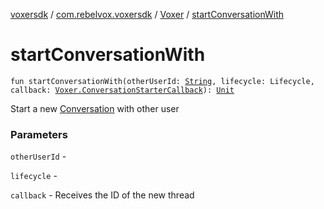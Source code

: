 [voxersdk](../../index.md) / [com.rebelvox.voxersdk](../index.md) / [Voxer](index.md) / [startConversationWith](./start-conversation-with.md)

# startConversationWith

`fun startConversationWith(otherUserId: `[`String`](https://kotlinlang.org/api/latest/jvm/stdlib/kotlin/-string/index.html)`, lifecycle: Lifecycle, callback: `[`Voxer.ConversationStarterCallback`](-conversation-starter-callback/index.md)`): `[`Unit`](https://kotlinlang.org/api/latest/jvm/stdlib/kotlin/-unit/index.html)

Start a new [Conversation](../../com.rebelvox.voxersdk.conversation/-conversation/index.md) with other user

### Parameters

`otherUserId` -

`lifecycle` -

`callback` - Receives the ID of the new thread